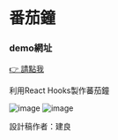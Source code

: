 # 番茄鐘

### demo網址
[👉 請點我](https://changchiao.github.io/pomodoro/)

利用React Hooks製作蕃茄鐘

![image](https://user-images.githubusercontent.com/24662856/161191186-66fb6a32-0aa1-45f8-8f6f-54762fb58fe8.png)
![image](https://user-images.githubusercontent.com/24662856/161202237-54c6d529-fe78-4441-bec9-ed07c6c8d6fe.png)

設計稿作者：建良

